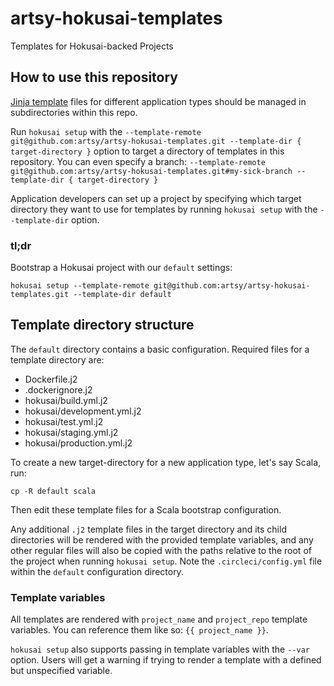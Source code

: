# artsy-hokusai-templates

Templates for Hokusai-backed Projects

## How to use this repository

[Jinja template](http://jinja.pocoo.org/docs/2.10/) files for different application types should be managed in subdirectories within this repo.

Run `hokusai setup` with the `--template-remote git@github.com:artsy/artsy-hokusai-templates.git --template-dir { target-directory }` option to target a directory of templates in this repository.  You can even specify a branch: `--template-remote git@github.com:artsy/artsy-hokusai-templates.git#my-sick-branch --template-dir { target-directory }`

Application developers can set up a project by specifying which target directory they want to use for templates by running `hokusai setup` with the `--template-dir` option.

### tl;dr

Bootstrap a Hokusai project with our `default` settings:

```shell
hokusai setup --template-remote git@github.com:artsy/artsy-hokusai-templates.git --template-dir default
```

## Template directory structure

The `default` directory contains a basic configuration.  Required files for a template directory are:

- Dockerfile.j2
- .dockerignore.j2
- hokusai/build.yml.j2
- hokusai/development.yml.j2
- hokusai/test.yml.j2
- hokusai/staging.yml.j2
- hokusai/production.yml.j2

To create a new target-directory for a new application type, let's say Scala, run:

```shell
cp -R default scala
```

Then edit these template files for a Scala bootstrap configuration.

Any additional `.j2` template files in the target directory and its child directories will be rendered with the provided template variables, and any other regular files will also be copied with the paths relative to the root of the project when running `hokusai setup`.  Note the `.circleci/config.yml` file within the `default` configuration directory.

### Template variables

All templates are rendered with `project_name` and `project_repo` template variables.  You can reference them like so: `{{ project_name }}`.

`hokusai setup` also supports passing in template variables with the `--var` option.  Users will get a warning if trying to render a template with a defined but unspecified variable.

